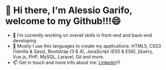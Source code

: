 

# 👋 Hi there, I'm Alessio Garifo, welcome to my Github!!!😄

* 🔭 I’m currently working on overall skills in front-end and back-end developing
* 🌱 Mostly I use this languages to create my applications: HTML5, CSS3 (Vanilla & Sass), Bootstrap (3 & 4), JavaScript (ES5 & ES6), jQuery, Vue.js, PHP, MySQL, Laravel, Git and more.
* 📫 Get in touch and more info about me: [Linkedin](https://www.linkedin.com/in/alessio-garifo-a89697128/)!!!
<!--
**alessiogarifo92/alessiogarifo92** is a ✨ _special_ ✨ repository because its `README.md` (this file) appears on your GitHub profile.

Here are some ideas to get you started:
![Alt Text](https://i.redd.it/y1lkn6e7ocq21.jpg)
- 🔭 I’m currently working on overall skills in front-end and back-end developing
- 🌱 I’m currently learning ...
- 👯 I’m looking to collaborate on ...
- 🤔 I’m looking for help with ...
- 💬 Ask me about ...
- 📫 How to reach me: Linkedin: https://www.linkedin.com/in/alessio-garifo-a89697128/
- 😄 Pronouns: ...
- ⚡ Fun fact: ...
-->
